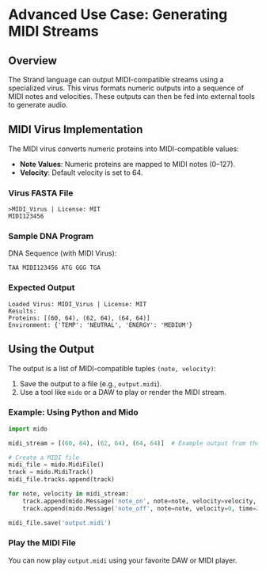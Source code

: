 # Advanced Use Case: Generating MIDI Streams

## Overview
The Strand language can output MIDI-compatible streams using a specialized virus. This virus formats numeric outputs into a sequence of MIDI notes and velocities. These outputs can then be fed into external tools to generate audio.

## MIDI Virus Implementation
The MIDI virus converts numeric proteins into MIDI-compatible values:
- **Note Values**: Numeric proteins are mapped to MIDI notes (0–127).
- **Velocity**: Default velocity is set to 64.

### Virus FASTA File
```plaintext
>MIDI_Virus | License: MIT
MIDI123456
```

### Sample DNA Program
DNA Sequence (with MIDI Virus):
```plaintext
TAA MIDI123456 ATG GGG TGA
```

### Expected Output
```plaintext
Loaded Virus: MIDI_Virus | License: MIT
Results:
Proteins: [(60, 64), (62, 64), (64, 64)]
Environment: {'TEMP': 'NEUTRAL', 'ENERGY': 'MEDIUM'}
```

## Using the Output
The output is a list of MIDI-compatible tuples `(note, velocity)`:
1. Save the output to a file (e.g., `output.midi`).
2. Use a tool like `mido` or a DAW to play or render the MIDI stream.

### Example: Using Python and Mido
```python
import mido

midi_stream = [(60, 64), (62, 64), (64, 64)]  # Example output from the interpreter

# Create a MIDI file
midi_file = mido.MidiFile()
track = mido.MidiTrack()
midi_file.tracks.append(track)

for note, velocity in midi_stream:
    track.append(mido.Message('note_on', note=note, velocity=velocity, time=0))
    track.append(mido.Message('note_off', note=note, velocity=0, time=200))

midi_file.save('output.midi')
```

### Play the MIDI File
You can now play `output.midi` using your favorite DAW or MIDI player.